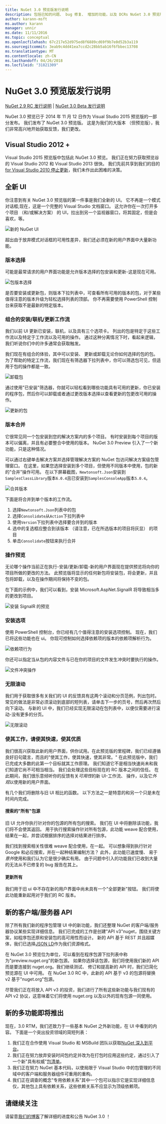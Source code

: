 ```yaml
---
title: NuGet 3.0 预览版发行说明
description: 包括已知的问题、 bug 修复、 增加的功能，以及 DCRs NuGet 3.0 预览版的发行说明。
author: karann-msft
ms.author: karann
manager: unnir
ms.date: 11/11/2016
ms.topic: conceptual
ms.openlocfilehash: 67c217e52d975ed8f6889cd69f9b7e0d52b3a119
ms.sourcegitcommit: 3eab9c4dd41ea7ccd2c28bb5ab16f6fbbec13708
ms.translationtype: MT
ms.contentlocale: zh-CN
ms.lasthandoff: 04/26/2018
ms.locfileid: "31821309"
---
```

# <a name="nuget-30-preview-release-notes"></a>NuGet 3.0 预览版发行说明

[NuGet 2.9 RC 发行说明](../release-notes/nuget-2.9-rc.md) | [NuGet 3.0 Beta 发行说明](../release-notes/nuget-3.0-beta.md)

NuGet 3.0 预览已于 2014 年 11 月 12 日作为 Visual Studio 2015 预览版的一部分发布。 我们发布了 NuGet 3.0 预览版。 这是为我们的大版本 （但预览版），我们非常高兴地开始获取反馈，我们更改。

## <a name="visual-studio-2012"></a>Visual Studio 2012 +

Visual Studio 2015 预览版中包括此 NuGet 3.0 预览。 我们正在努力获取预览谷的 Visual Studio 2012 和 Visual Studio 2013 很快。 我们先前共享到我们的目的[for Visual Studio 2010 停止更新](http://blog.nuget.org/20141002/visual-studio-2010.html)，我们未作出此困难的决策。

## <a name="brand-new-ui"></a>全新 UI

你注意到有关 NuGet 3.0 预览版的第一件事是我们全新的 UI。 它不再是一个模式对话框;现在，这是一个完整的 Visual Studio 文档窗口。 这允许你在一次打开多个项目 （和/或解决方案） 的 UI，拉出到另一个监视器窗口，将其固定，但是会喜欢，等。

![新的 NuGet UI](./media/NuGet-3.0-Preview/new-ui.png)

超出由于放弃模式对话框的可用性差异，我们还必须在新的用户界面中大量新功能。

### <a name="version-selection"></a>版本选择

可能是最常请求的用户界面功能是允许版本选择的包安装和更新-这是现在可用。

![包版本选择](./media/NuGet-3.0-Preview/version-selection.png)

是否要安装或更新包，则版本下拉列表中，可查看所有可用的版本的包，对于某些值得注意的版本升级为轻松选择列表的顶部。 你不再需要使用 PowerShell 控制台来获取不是最新的特定版本。

### <a name="combined-installedonlineupdates-workflows"></a>组合的安装/联机/更新工作流

我们以前 UI 更新已安装，联机，以及具有三个选项卡。 列出的包是特定于这些工作流以及特定于工作流以及可用的操作。 通过这种分离情况下时，看起来逻辑，我们听说你们中的许多通常会获取触发。

我们现在有组合的体验，其中可以安装、 更新或卸载无论你如何选择的包的包。 为了帮助的特定工作流，我们现在有筛选器下拉列表中，你可以筛选包可见，但适用于包的操作都是一致。

![卸载包](./media/NuGet-3.0-Preview/uninstall-package.png)

通过使用"已安装"筛选器，你就可以轻松看到哪些功能具有可用的更新，你已安装的程序包，然后你可以卸载或者通过更改版本选择以查看更新的包更改可用的操作。

![更新的包](./media/NuGet-3.0-Preview/update-package.png)

### <a name="version-consolidation"></a>版本合并

它很常见同一个包安装到您的解决方案内的多个项目。 有时安装到每个项目的版本可以偏离，并且有必要整合中使用的版本。 NuGet 3.0 Preview 引入了一个新功能，只是这种情况。

可以通过右键单击解决方案并选择管理解决方案的 NuGet 包访问解决方案级包管理窗口。 在这里，如果您选择安装到多个项目，但使用不同版本中使用，包的新的"合并"操作可用。 在以下屏幕截图，`Newtonsoft.Json`安装到`SamplesClassLibrary`版本`6.0.4`且已安装到`SamplesConsoleApp`版本`5.0.4`。

![合并版本](./media/NuGet-3.0-Preview/consolidate.png)

下面是将合并到单个版本的工作流。

1. 选择`Newtonsoft.Json`列表中的包
1. 选择`Consolidate`从`Action`下拉列表中
1. 使用`Version`下拉列表中选择要合并到的版本
1. 选中的复选框应整合到该版本 （请注意，已在所选版本的项目将灰显） 的项目
1. 单击`Consolidate`按钮来执行合并

### <a name="operation-previews"></a>操作预览

无论哪个操作当前正在执行-安装/更新/卸载-新的用户界面现在提供预览将向你的项目所做的更改的方法。 此预览版将显示的任何新包将安装包，将会更新，并且包将卸载，以及在操作期间将保持不变的包。

在下面的示例中，我们可以看到，安装 Microsoft.AspNet.SignalR 将导致相当多的更改到项目。

![安装 SignalR 的预览](./media/NuGet-3.0-Preview/preview.png)

### <a name="installation-options"></a>安装选项

使用 PowerShell 控制台，你已经有几个值得注意的安装选项控制。 现在，我们已将这些功能也在 ui。 你现可控制如何选择依赖项的版本的依赖项解析行为。

![依赖项行为](./media/NuGet-3.0-Preview/dependency-behavior.png)

你还可以指定当从包的内容文件与已在你的项目的文件发生冲突时要执行的操作。

![文件冲突操作](./media/NuGet-3.0-Preview/file-conflict-action.png)

### <a name="infinite-scrolling"></a>无限滚动

我们用于获取很多有关我们的 UI 的反馈具有这两个滚动和分页范例，列出包时。 常见的做法是非常必须滚动到底部的短列表，请单击下一步的页号，然后再次然后向下滚动。 与新的 UI 中，我们已经实现无限滚动在包列表中，以便仅需要进行滚动-没有更多的分页。

![无限滚动](./media/NuGet-3.0-Preview/infinite-scrolling.png)

### <a name="make-it-work-make-it-fast-make-it-pretty"></a>使其工作，请使其快速，使其优质

我们很高兴获取此新的用户界面，供你试用。在此预览版的里程碑，我们已经遵循良好旧句箴言，而且的"使其工作，使其快速，使其非常。" 在此预览版中，我们已完成大多数的此第一个目标就其工作原理。 我们知道它不是相当快速尚未和我们知道它尚不可相当相当。 我们会处理这些目标现在的 RC 版本之间的信任。 在此期间，我们很乐意倾听你的反馈有关*可用性*的新 UI-工作流、 操作，以及它*外观*以使用新的用户界面。

有几个我们将删除与旧 UI 相比的函数。 以下方法之一是特意的和另一个只是未在时间内完成。

#### <a name="searching-all-package-sources"></a>搜索的"所有"包源

旧 UI 允许你执行针对你的包源的所有包的搜索。 我们在 UI 中将删除该功能，我们将不会使其返回。 用于执行搜索操作针对所有包源，此功能 weave 配合使用，结果在一起，并尝试根据排序的选择对结果进行排序。

我们找到搜索相关性很难 weave 配合使用，在一起。 可以想象得到执行针对 Google 和必应搜索，并在一起种结果编制方法？ 此外，此功能已速度慢、 易于*意外*使用和我们认为它是很少确实有用。 由于问题中引入的功能我们已收到大量的无法从不已修复的 bug 报告在其上。

#### <a name="update-all"></a>更新所有

我们用于旧 ui 中不存在新的用户界面中尚未具有一个"全部更新"按钮。 我们将使此功能重新起用对于我们的 RC 版本。

## <a name="new-clientserver-api"></a>新的客户端/服务器 API

除了所有我们新的程序包管理 UI 中的新功能，我们还整理 NuGet 的客户端/服务器协议某些实现详细信息。 我们已完成的工作是创建"API v3"nuget，围绕关键方案，如程序包还原和安装包的高可用性而设计。 新的 API 基于 REST 并且超媒体，我们已选择[JSON LD](http://json-ld.org)作为我们资源格式。

在 NuGet 3.0 预览位为单位，可以看到在程序包源下拉列表中称为"preview.nuget.org"的新包源。 如果你选择该包源，我们将使用我们新的 API 而是要连接到 nuget.org。我们继续测试、 修订和提高新的 API 时，我们已简化预览源在 UI 中可用。 在 NuGet 3.0 RC 中，此新的 API 基于 v3 的包源将替换 v2 基于"nuget.org"包源。

尽管我们正在将放入 API v3 的投资，我们进行了所有这些新功能与我们现有的 API v2 协议，这意味着它们将使用 nuget.org 以及以外的现有包源一同使用。

## <a name="new-features-coming"></a>新的多功能即将推出

现在，3.0 RTM，我们还致力于一些基本 NuGet 之外新功能，在 UI 中看到的内容。 下面是一个突出投资领域的简短列表：

1. 我们正在合作使用 Visual Studio 和 MSBuild 团队以获取[NuGet 深入到平台](http://blog.nuget.org/20141014/in-the-platform.html)。
1. 我们正在努力放弃安装时间包约定并改为在打包时应用这些约定，通过引入了一个新"具有权威"[包清单](http://blog.nuget.org/20141023/package-manifests.html)。
1. 我们正在努力 NuGet 基本代码，以使局限于 Visual Studio 中的包管理的不同域中的客户端和服务器组件可重用的重构。
1. 我们正在调查的概念"专用依赖关系"其中一个包可以指示它是实现详细信息仅，其他包上具有依赖关系，这些依赖关系不应显示为顶级依赖项。

## <a name="stay-tuned"></a>请继续关注

请留意[我们的博客](http://blog.nuget.org)了解详细的进度和公告 NuGet 3.0 ！